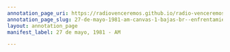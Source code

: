 ```yaml
---
annotation_page_uri: https://radiovenceremos.github.io/radio-venceremos-espanol/annotations/27-de-mayo-1981-am-canvas-1-bajas-br--enfrentamiento.json
annotation_page_slug: 27-de-mayo-1981-am-canvas-1-bajas-br--enfrentamiento
layout: annotation_page
manifest_label: 27 de mayo, 1981 - AM

---
```


